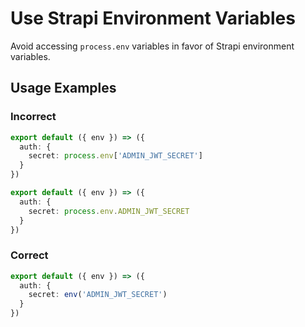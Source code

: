# Use Strapi Environment Variables

Avoid accessing `process.env` variables in favor of Strapi environment variables.

## Usage Examples

### Incorrect

```ts
export default ({ env }) => ({
  auth: {
    secret: process.env['ADMIN_JWT_SECRET']
  }
})
```

```ts
export default ({ env }) => ({
  auth: {
    secret: process.env.ADMIN_JWT_SECRET
  }
})
```

### Correct

```ts
export default ({ env }) => ({
  auth: {
    secret: env('ADMIN_JWT_SECRET')
  }
})
```
